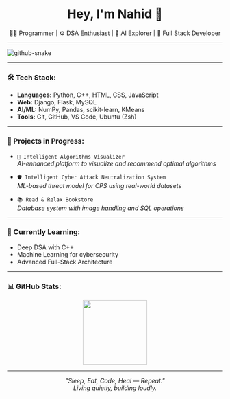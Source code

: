 <h1 align="center">Hey, I'm Nahid 👋</h1>

<p align="center">
  👨‍💻 Programmer | ⚙️ DSA Enthusiast | 🤖 AI Explorer | 🧱 Full Stack Developer  
</p>

---

<picture>
    <source media="(prefers-color-scheme: dark)" srcset="https://cdn.jsdelivr.net/gh/sun0225SUN/sun0225SUN/profile-snake-contrib/github-contribution-grid-snake-dark.svg" />
    <source media="(prefers-color-scheme: light)" srcset="https://cdn.jsdelivr.net/gh/sun0225SUN/sun0225SUN/profile-snake-contrib/github-contribution-grid-snake.svg" />
    <img alt="github-snake" src="https://cdn.jsdelivr.net/gh/sun0225SUN/sun0225SUN/profile-snake-contrib/github-contribution-grid-snake-dark.svg" />
</picture>

---

### 🛠️ Tech Stack:
- **Languages:** Python, C++, HTML, CSS, JavaScript  
- **Web:** Django, Flask, MySQL  
- **AI/ML:** NumPy, Pandas, scikit-learn, KMeans  
- **Tools:** Git, GitHub, VS Code, Ubuntu (Zsh)  

---

### 🚧 Projects in Progress:
- `🧠 Intelligent Algorithms Visualizer`  
  _AI-enhanced platform to visualize and recommend optimal algorithms_

- `🛡️ Intelligent Cyber Attack Neutralization System`  
  _ML-based threat model for CPS using real-world datasets_

- `📚 Read & Relax Bookstore`  
  _Database system with image handling and SQL operations_

---

### 🌱 Currently Learning:
- Deep DSA with C++
- Machine Learning for cybersecurity
- Advanced Full-Stack Architecture

---

### 📊 GitHub Stats:
<p align="center">
  <img src="https://github-readme-stats.vercel.app/api?username=nahiiiiid&show_icons=true&hide_title=true&count_private=true&theme=gruvbox" height="150">
</p>

---

<p align="center">
  <i>"Sleep, Eat, Code, Heal — Repeat."</i><br>
  <i>Living quietly, building loudly.</i>
</p>








